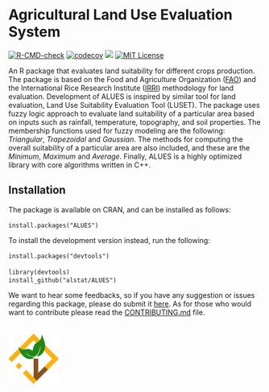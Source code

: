 # Agricultural Land Use Evaluation System 
<!-- badges: start -->
[![R-CMD-check](https://github.com/alstat/ALUES/workflows/R-CMD-check/badge.svg)](https://github.com/alstat/ALUES/actions)
[![codecov](https://codecov.io/gh/alstat/ALUES/branch/master/graph/badge.svg?token=UE1J3JZK48)](https://codecov.io/gh/alstat/ALUES)
[![](https://img.shields.io/badge/docs-dev-blue.svg)](https://alstat.github.io/ALUES)
[![MIT License](https://img.shields.io/badge/license-MIT-green.svg)](https://github.com/alstat/ALUES/blob/master/LICENSE.md)
<!-- badges: end -->

An R package that evaluates land suitability for
different crops production. The package is based on the Food and Agriculture Organization ([FAO](http://www.fao.org/home/en/)) and the
International Rice Research Institute ([IRRI](http://irri.org/)) methodology for land evaluation. Development of ALUES is
inspired by similar tool for land evaluation, Land Use Suitability Evaluation Tool (LUSET). The package
uses fuzzy logic approach to evaluate land suitability of a particular area based on inputs such as rainfall,
temperature, topography, and soil properties. The membership functions used for fuzzy modeling are the
following: _Triangular_, _Trapezoidal_ and _Gaussian_. The methods for computing the overall suitability of a particular area are also included, and these are the _Minimum_, _Maximum_ and _Average_. Finally, ALUES is a highly optimized library with core algorithms written in C++.

## Installation
The package is available on CRAN, and can be installed as follows:

```{r}
install.packages("ALUES")
```
To install the development version instead, run the following:
```{r}
install.packages("devtools")

library(devtools)
install_github("alstat/ALUES")
```
We want to hear some feedbacks, so if you have any suggestion or issues regarding this package, please do submit it [here](https://github.com/alstat/ALUES/issues/). As for those who would want to contribute please read the [CONTRIBUTING.md](https://github.com/alstat/ALUES/blob/master/CONTRIBUTING.md) file.
<br>
<br>
<br>
<img src="logo.svg" align="left" width="100"/>
